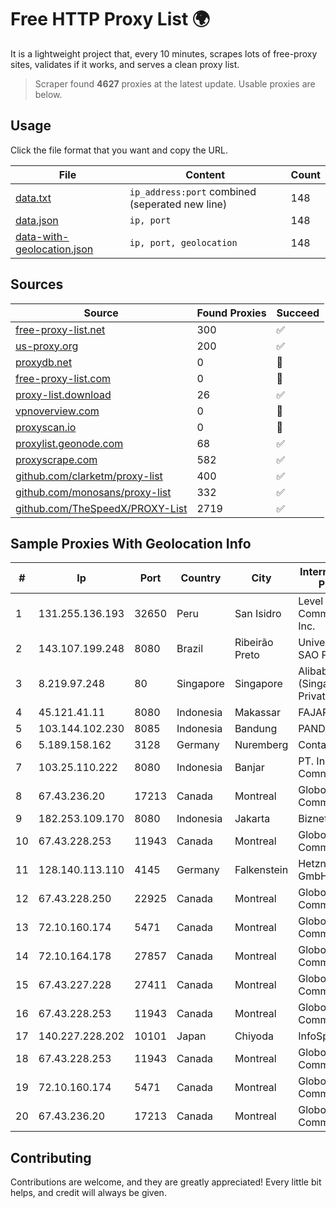 
# Free HTTP Proxy List 🌍

It is a lightweight project that, every 10 minutes, scrapes lots of free-proxy sites, validates if it works, and serves a clean proxy list.


> Scraper found **4627** proxies at the latest update. Usable proxies are below.

## Usage

Click the file format that you want and copy the URL.


|File|Content|Count|
|----|-------|-----|
|[data.txt](https://raw.githubusercontent.com/themiralay/Proxy-List-World/master/data.txt)|`ip_address:port` combined (seperated new line)|148|
|[data.json](https://raw.githubusercontent.com/themiralay/Proxy-List-World/master/data.json)|`ip, port`|148|
|[data-with-geolocation.json](https://raw.githubusercontent.com/themiralay/Proxy-List-World/master/data-with-geolocation.json)|`ip, port, geolocation`|148|

## Sources

|Source|Found Proxies|Succeed|
|------|-------------|-------|
|[free-proxy-list.net](https://free-proxy-list.net)|300|✅|
|[us-proxy.org](https://www.us-proxy.org)|200|✅|
|[proxydb.net](http://proxydb.net)|0|🚫|
|[free-proxy-list.com](https://free-proxy-list.com/?page=&port=&type%5B%5D=http&type%5B%5D=https&up_time=0&search=Search)|0|🚫|
|[proxy-list.download](https://www.proxy-list.download/HTTP)|26|✅|
|[vpnoverview.com](https://vpnoverview.com/privacy/anonymous-browsing/free-proxy-servers)|0|🚫|
|[proxyscan.io](https://www.proxyscan.io)|0|🚫|
|[proxylist.geonode.com](https://proxylist.geonode.com/api/proxy-list?limit=300&page=1&sort_by=lastChecked&sort_type=desc&protocols=http,https)|68|✅|
|[proxyscrape.com](https://api.proxyscrape.com/v2/?request=displayproxies&protocol=http&timeout=10000&country=all&ssl=all&anonymity=all)|582|✅|
|[github.com/clarketm/proxy-list](https://raw.githubusercontent.com/clarketm/proxy-list/master/proxy-list-raw.txt)|400|✅|
|[github.com/monosans/proxy-list](https://raw.githubusercontent.com/monosans/proxy-list/main/proxies/http.txt)|332|✅|
|[github.com/TheSpeedX/PROXY-List](https://raw.githubusercontent.com/TheSpeedX/PROXY-List/master/http.txt)|2719|✅|


## Sample Proxies With Geolocation Info

|#|Ip|Port|Country|City|Internet Service Provider|
|-|--|----|-------|----|-------------------------|
|1|131.255.136.193|32650|Peru|San Isidro|Level 3 Communications, Inc.|
|2|143.107.199.248|8080|Brazil|Ribeirão Preto|Universidade De SAO Paulo|
|3|8.219.97.248|80|Singapore|Singapore|Alibaba Cloud (Singapore) Private Limited|
|4|45.121.41.11|8080|Indonesia|Makassar|FAJAR|
|5|103.144.102.230|8085|Indonesia|Bandung|PANDAWANET|
|6|5.189.158.162|3128|Germany|Nuremberg|Contabo GmbH|
|7|103.25.110.222|8080|Indonesia|Banjar|PT. Indonesia Comnet Plus|
|8|67.43.236.20|17213|Canada|Montreal|GloboTech Communications|
|9|182.253.109.170|8080|Indonesia|Jakarta|Biznet Metronet|
|10|67.43.228.253|11943|Canada|Montreal|GloboTech Communications|
|11|128.140.113.110|4145|Germany|Falkenstein|Hetzner Online GmbH|
|12|67.43.228.250|22925|Canada|Montreal|GloboTech Communications|
|13|72.10.160.174|5471|Canada|Montreal|GloboTech Communications|
|14|72.10.164.178|27857|Canada|Montreal|GloboTech Communications|
|15|67.43.227.228|27411|Canada|Montreal|GloboTech Communications|
|16|67.43.228.253|11943|Canada|Montreal|GloboTech Communications|
|17|140.227.228.202|10101|Japan|Chiyoda|InfoSphere|
|18|67.43.228.253|11943|Canada|Montreal|GloboTech Communications|
|19|72.10.160.174|5471|Canada|Montreal|GloboTech Communications|
|20|67.43.236.20|17213|Canada|Montreal|GloboTech Communications|



## Contributing

Contributions are welcome, and they are greatly appreciated! Every
little bit helps, and credit will always be given.

